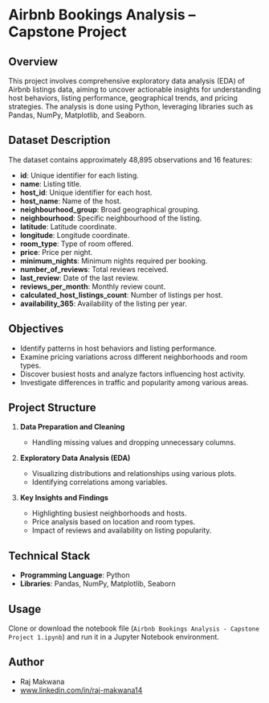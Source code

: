 # Airbnb Bookings Analysis – Capstone Project

## Overview
This project involves comprehensive exploratory data analysis (EDA) of Airbnb listings data, aiming to uncover actionable insights for understanding host behaviors, listing performance, geographical trends, and pricing strategies. The analysis is done using Python, leveraging libraries such as Pandas, NumPy, Matplotlib, and Seaborn.

## Dataset Description
The dataset contains approximately 48,895 observations and 16 features:

- **id**: Unique identifier for each listing.
- **name**: Listing title.
- **host_id**: Unique identifier for each host.
- **host_name**: Name of the host.
- **neighbourhood_group**: Broad geographical grouping.
- **neighbourhood**: Specific neighbourhood of the listing.
- **latitude**: Latitude coordinate.
- **longitude**: Longitude coordinate.
- **room_type**: Type of room offered.
- **price**: Price per night.
- **minimum_nights**: Minimum nights required per booking.
- **number_of_reviews**: Total reviews received.
- **last_review**: Date of the last review.
- **reviews_per_month**: Monthly review count.
- **calculated_host_listings_count**: Number of listings per host.
- **availability_365**: Availability of the listing per year.

## Objectives
- Identify patterns in host behaviors and listing performance.
- Examine pricing variations across different neighborhoods and room types.
- Discover busiest hosts and analyze factors influencing host activity.
- Investigate differences in traffic and popularity among various areas.

## Project Structure
1. **Data Preparation and Cleaning**
   - Handling missing values and dropping unnecessary columns.

2. **Exploratory Data Analysis (EDA)**
   - Visualizing distributions and relationships using various plots.
   - Identifying correlations among variables.

3. **Key Insights and Findings**
   - Highlighting busiest neighborhoods and hosts.
   - Price analysis based on location and room types.
   - Impact of reviews and availability on listing popularity.

## Technical Stack
- **Programming Language**: Python
- **Libraries**: Pandas, NumPy, Matplotlib, Seaborn

## Usage
Clone or download the notebook file (`Airbnb Bookings Analysis - Capstone Project 1.ipynb`) and run it in a Jupyter Notebook environment.

## Author
- Raj Makwana
- www.linkedin.com/in/raj-makwana14

